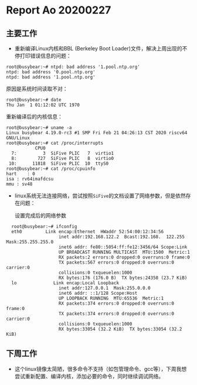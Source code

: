 # Report  Ao 20200227
## 主要工作
* 重新编译Linux内核和BBL (Berkeley Boot Loader)文件，解决上周出现的不停打印错误信息的问题： 
```
root@busybear:~# ntpd: bad address '1.pool.ntp.org'
ntpd: bad address '0.pool.ntp.org'
ntpd: bad address '1.pool.ntp.org'
```
原因是系统时间读取不对：
```
root@busybear:~# date
Thu Jan  1 01:12:02 UTC 1970
```
重新编译后的内核信息：
```
root@busybear:~# uname -a
Linux busybear 4.19.0-rc3 #1 SMP Fri Feb 21 04:26:13 CST 2020 riscv64 GNU/Linux
root@busybear:~# cat /proc/interrupts 
           CPU0       
  7:          3  SiFive PLIC   7  virtio1
  8:        727  SiFive PLIC   8  virtio0
 10:      11818  SiFive PLIC  10  ttyS0
root@busybear:~# cat /proc/cpuinfo 
hart	: 0
isa	: rv64imafdcsu
mmu	: sv48
```
* linux系统无法连接网络，尝试按照`SiFive`的文档设置了网络参数，但是依然存在问题：
  
  设置完成后的网络参数
```
  root@busybear:~# ifconfig 
  eth0         Link encap:Ethernet  HWaddr 52:54:00:12:34:56  
                    inet addr:192.168.122.2  Bcast:192.168.  122.255  Mask:255.255.255.0
                    inet6 addr: fe80::5054:ff:fe12:3456/64 Scope:Link
                    UP BROADCAST RUNNING MULTICAST  MTU:1500  Metric:1
                    RX packets:2 errors:0 dropped:0 overruns:0 frame:0
                    TX packets:567 errors:0 dropped:0 overruns:0 carrier:0
                    collisions:0 txqueuelen:1000 
                    RX bytes:176 (176.0 B)  TX bytes:24358 (23.7 KiB)
  lo              Link encap:Local Loopback  
                    inet addr:127.0.0.1  Mask:255.0.0.0
                    inet6 addr: ::1/128 Scope:Host
                    UP LOOPBACK RUNNING  MTU:65536  Metric:1
                    RX packets:374 errors:0 dropped:0 overruns:0 frame:0
                    TX packets:374 errors:0 dropped:0 overruns:0 carrier:0
                    collisions:0 txqueuelen:1000 
                    RX bytes:33054 (32.2 KiB)  TX bytes:33054 (32.2 KiB)
  ```
## 下周工作
* 这个linux镜像太简陋，很多命令不支持（如包管理命令、gcc等），下周我想尝试重新配置、编译内核，添加必要的命令，同时继续调试网络。